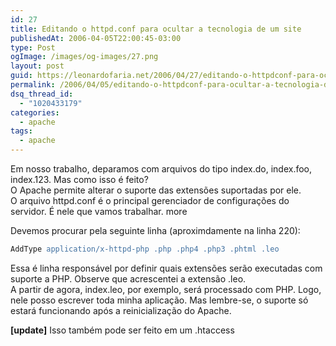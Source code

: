 ```yaml
---
id: 27
title: Editando o httpd.conf para ocultar a tecnologia de um site
publishedAt: 2006-04-05T22:00:45-03:00
type: Post
ogImage: /images/og-images/27.png
layout: post
guid: https://leonardofaria.net/2006/04/27/editando-o-httpdconf-para-ocultar-a-tecnologia-de-um-site/
permalink: /2006/04/05/editando-o-httpdconf-para-ocultar-a-tecnologia-de-um-site/
dsq_thread_id:
  - "1020433179"
categories:
  - apache
tags:
  - apache
---
```

Em nosso trabalho, deparamos com arquivos do tipo index.do, index.foo, index.123. Mas como isso é feito?  
O Apache permite alterar o suporte das extensões suportadas por ele.  
O arquivo httpd.conf é o principal gerenciador de configurações do servidor. É nele que vamos trabalhar. <span className="hidden">more</span>

  
Devemos procurar pela seguinte linha (aproximdamente na linha 220): 

```apache
AddType application/x-httpd-php .php .php4 .php3 .phtml .leo
```

Essa é linha responsável por definir quais extensões serão executadas com suporte a PHP. Observe que acrescentei a extensão .leo.  
A partir de agora, index.leo, por exemplo, será processado com PHP. Logo, nele posso escrever toda minha aplicação. Mas lembre-se, o suporte só estará funcionando após a reinicialização do Apache.

**[update]** Isso também pode ser feito em um .htaccess

